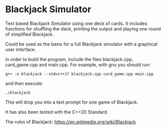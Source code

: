 # Blackjack Simulator

Text based Blackjack Simulator using one deck of cards.
It includes functions for shuffling the deck, printing the output and playing one round of simplified Blackjack.

Could be used as the basis for a full Blackjack simulator with a graphical user interface.

In order to build the program, include the files blackjack.cpp, card_game.cpp and main.cpp.
For example, with gnu you should run:

`g++ -o blackjack --std=c++17 blackjack.cpp card_game.cpp main.cpp`

and then execute:

`./blackjack`

This will drop you into a text prompt for one game of Blackjack.

It has also been tested with the C++20 Standard.

The rules of Blackjack: https://en.wikipedia.org/wiki/Blackjack
